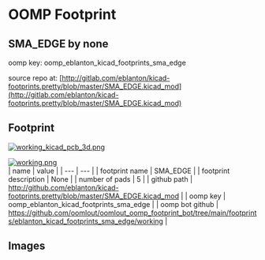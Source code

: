 # OOMP Footprint  
## SMA_EDGE  by none  
  
oomp key: oomp_eblanton_kicad_footprints_sma_edge  
  
source repo at: [http://gitlab.com/eblanton/kicad-footprints.pretty/blob/master/SMA_EDGE.kicad_mod](http://gitlab.com/eblanton/kicad-footprints.pretty/blob/master/SMA_EDGE.kicad_mod)  
## Footprint  
  
[![working_kicad_pcb_3d.png](working_kicad_pcb_3d_600.png)](working_kicad_pcb_3d.png)  
  
[![working.png](working_600.png)](working.png)  
| name | value | 
| --- | --- | 
| footprint name | SMA_EDGE | 
| footprint description | None | 
| number of pads | 5 | 
| github path | http://github.com/eblanton/kicad-footprints.pretty/blob/master/SMA_EDGE.kicad_mod | 
| oomp key | oomp_eblanton_kicad_footprints_sma_edge | 
| oomp bot github | https://github.com/oomlout/oomlout_oomp_footprint_bot/tree/main/footprints/eblanton_kicad_footprints_sma_edge/working | 
## Images  
